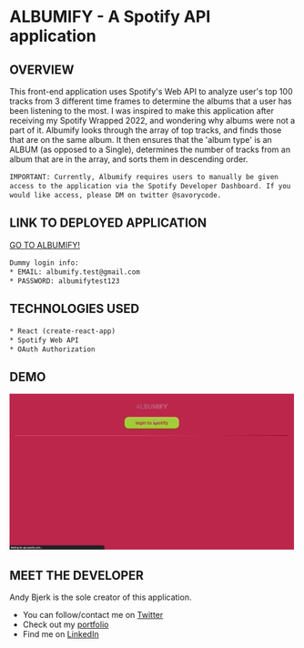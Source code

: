 # ALBUMIFY - A Spotify API application

## OVERVIEW
This front-end application uses Spotify's Web API to analyze user's top 100 tracks from 3 different time frames to determine the albums that a user has been listening to the most. I was inspired to make this application after receiving my Spotify Wrapped 2022, and wondering why albums were not a part of it. Albumify looks through the array of top tracks, and finds those that are on the same album. It then ensures that the 'album type' is an ALBUM (as opposed to a Single), determines the number of tracks from an album that are in the array, and sorts them in descending order. 
```
IMPORTANT: Currently, Albumify requires users to manually be given access to the application via the Spotify Developer Dashboard. If you would like access, please DM on twitter @savorycode.
```
## LINK TO DEPLOYED APPLICATION
[GO TO ALBUMIFY!](https://albumify.netlify.app/)
```
Dummy login info: 
* EMAIL: albumify.test@gmail.com
* PASSWORD: albumifytest123
```

## TECHNOLOGIES USED
    * React (create-react-app)
    * Spotify Web API 
    * OAuth Authorization

## DEMO 
![demo gif](./public/assets/albumify_demo.GIF)

## MEET THE DEVELOPER
Andy Bjerk is the sole creator of this application. 
* You can follow/contact me on [Twitter](http://twitter.com/savorycode)
* Check out my [portfolio](https://savoryboi.github.io/react-portfolio)
* Find me on [LinkedIn](https://linkedin.com/in/andy-bjerk/)

 